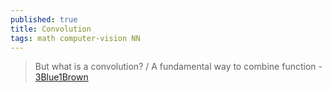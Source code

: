 ```yaml
---
published: true
title: Convolution
tags: math computer-vision NN
---
```

> But what is a convolution? / A fundamental way to combine function - [3Blue1Brown](https://www.youtube.com/watch?v=KuXjwB4LzSA)
